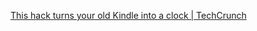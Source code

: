 

[This hack turns your old Kindle into a clock | TechCrunch](https://techcrunch.com/2018/08/06/this-hack-turns-your-old-kindle-into-a-clock/)



